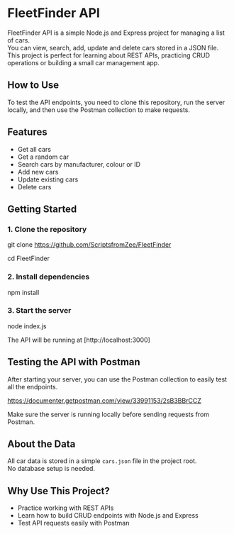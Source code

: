 
# FleetFinder API

FleetFinder API is a simple Node.js and Express project for managing a list of cars.  
You can view, search, add, update and delete cars stored in a JSON file.  
This project is perfect for learning about REST APIs, practicing CRUD operations or building a small car management app.

## How to Use

To test the API endpoints, you need to clone this repository, run the server locally, and then use the Postman collection to make requests.

## Features

- Get all cars
- Get a random car
- Search cars by manufacturer, colour or ID
- Add new cars
- Update existing cars
- Delete cars

## Getting Started

### 1. Clone the repository

git clone https://github.com/ScriptsfromZee/FleetFinder

cd FleetFinder

### 2. Install dependencies

npm install

### 3. Start the server

node index.js

The API will be running at [http://localhost:3000]

## Testing the API with Postman

After starting your server, you can use the Postman collection to easily test all the endpoints.

https://documenter.getpostman.com/view/33991153/2sB3BBrCCZ

Make sure the server is running locally before sending requests from Postman.

## About the Data

All car data is stored in a simple `cars.json` file in the project root.  
No database setup is needed.


## Why Use This Project?

- Practice working with REST APIs
- Learn how to build CRUD endpoints with Node.js and Express
- Test API requests easily with Postman

